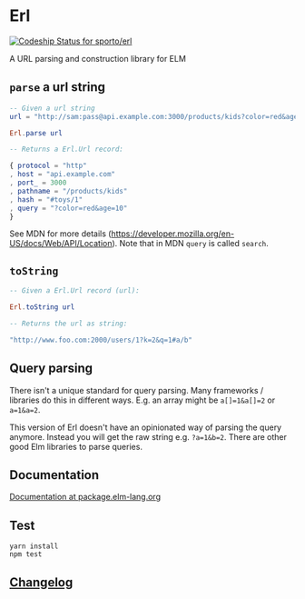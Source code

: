 # Erl

[ ![Codeship Status for sporto/erl](https://codeship.com/projects/74c708d0-6c07-0133-ba44-0e105eb8924a/status?branch=master)](https://codeship.com/projects/115393)

A URL parsing and construction library for ELM

## `parse` a url string

```elm
-- Given a url string
url = "http://sam:pass@api.example.com:3000/products/kids?color=red&age=10#toys/1"

Erl.parse url 

-- Returns a Erl.Url record:

{ protocol = "http"
, host = "api.example.com"
, port_ = 3000
, pathname = "/products/kids"
, hash = "#toys/1"
, query = "?color=red&age=10"
}
```

See MDN for more details (https://developer.mozilla.org/en-US/docs/Web/API/Location). Note that in MDN `query` is called `search`.

## `toString`

```elm
-- Given a Erl.Url record (url):

Erl.toString url 

-- Returns the url as string:

"http://www.foo.com:2000/users/1?k=2&q=1#a/b"
```

## Query parsing

There isn't a unique standard for query parsing. Many frameworks / libraries do this in different ways. E.g. an array might be `a[]=1&a[]=2` or `a=1&a=2`.

This version of Erl doesn't have an opinionated way of parsing the query anymore. Instead you will get the raw string e.g. `?a=1&b=2`. There are other good Elm libraries to parse queries.

## Documentation

[Documentation at package.elm-lang.org](http://package.elm-lang.org/packages/sporto/erl/latest/Erl)

## Test

```
yarn install
npm test
```

## [Changelog](https://github.com/sporto/erl/blob/master/changelog.md)
